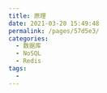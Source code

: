 ```yaml
---
title: 原理
date: 2021-03-20 15:49:48
permalink: /pages/57d5e3/
categories:
  - 数据库
  - NoSQL
  - Redis
tags:
  - 
---
```

